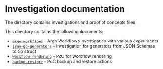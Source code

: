 # Investigation documentation

The directory contains investigations and proof of concepts files.

This directory contains the following documents:

- [`argo-workflows`](argo-workflows/README.md) - Argo Workflows investigation with various experiments
- [`json-go-generators`](json-go-generators/README.md) - Investigation for generators from JSON Schemas to Go struct
- [`workflow-rendering`](workflow-rendering/README.md) - PoC for workflow rendering
- [`backup-restore`](backup-restore/README.md) - PoC backup and restore actions
